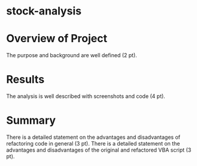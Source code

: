 # stock-analysis

# Overview of Project
The purpose and background are well defined (2 pt).

# Results
The analysis is well described with screenshots and code (4 pt).


# Summary
There is a detailed statement on the advantages and disadvantages of refactoring code in general (3 pt).
There is a detailed statement on the advantages and disadvantages of the original and refactored VBA script (3 pt).
